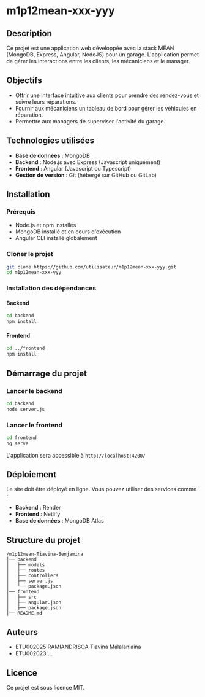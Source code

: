# m1p12mean-xxx-yyy

## Description
Ce projet est une application web développée avec la stack MEAN (MongoDB, Express, Angular, NodeJS) pour un garage. L'application permet de gérer les interactions entre les clients, les mécaniciens et le manager.

## Objectifs
- Offrir une interface intuitive aux clients pour prendre des rendez-vous et suivre leurs réparations.
- Fournir aux mécaniciens un tableau de bord pour gérer les véhicules en réparation.
- Permettre aux managers de superviser l'activité du garage.

## Technologies utilisées
- **Base de données** : MongoDB
- **Backend** : Node.js avec Express (Javascript uniquement)
- **Frontend** : Angular (Javascript ou Typescript)
- **Gestion de version** : Git (hébergé sur GitHub ou GitLab)

## Installation
### Prérequis
- Node.js et npm installés
- MongoDB installé et en cours d'exécution
- Angular CLI installé globalement

### Cloner le projet
```sh
git clone https://github.com/utilisateur/m1p12mean-xxx-yyy.git
cd m1p12mean-xxx-yyy
```

### Installation des dépendances
#### Backend
```sh
cd backend
npm install
```

#### Frontend
```sh
cd ../frontend
npm install
```

## Démarrage du projet
### Lancer le backend
```sh
cd backend
node server.js
```

### Lancer le frontend
```sh
cd frontend
ng serve
```
L'application sera accessible à `http://localhost:4200/`

## Déploiement
Le site doit être déployé en ligne. Vous pouvez utiliser des services comme :
- **Backend** : Render
- **Frontend** : Netlify
- **Base de données** : MongoDB Atlas

## Structure du projet
```
/m1p12mean-Tiavina-Benjamina
│── backend
│   ├── models
│   ├── routes
│   ├── controllers
│   ├── server.js
│   └── package.json
│── frontend
│   ├── src
│   ├── angular.json
│   ├── package.json
│── README.md
```

## Auteurs
- ETU002025 RAMIANDRISOA Tiavina Malalaniaina
- ETU002023 ...
## Licence
Ce projet est sous licence MIT.

